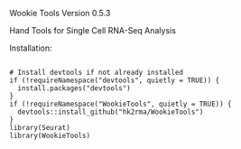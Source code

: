 Wookie Tools
Version 0.5.3

Hand Tools for Single Cell RNA-Seq Analysis

Installation: 
```{r, install Wookie Tools}

# Install devtools if not already installed
if (!requireNamespace("devtools", quietly = TRUE)) {
  install.packages("devtools")
}
if (!requireNamespace("WookieTools", quietly = TRUE)) {
  devtools::install_github("hk2rma/WookieTools")
}
library(Seurat)
library(WookieTools)

```
